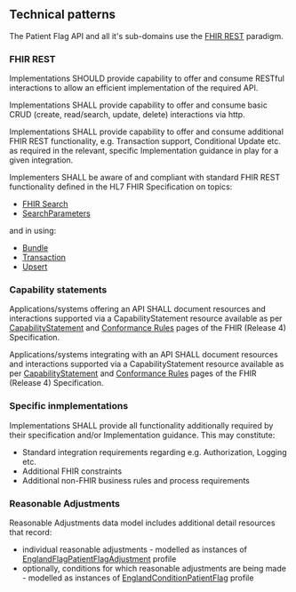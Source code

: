 ## Technical patterns

The Patient Flag API and all it's sub-domains use the [FHIR REST](http://hl7.org/fhir/r4/http.html) paradigm.

### FHIR REST

Implementations SHOULD provide capability to offer and consume RESTful interactions to allow an efficient implementation of the required API.

Implementations SHALL provide capability to offer and consume basic CRUD (create, read/search, update, delete) interactions via http.

Implementations SHALL provide capability to offer and consume additional FHIR REST functionality, e.g. Transaction support, Conditional Update etc. as required in the relevant, specific Implementation guidance in play for a given integration.

Implementers SHALL be aware of and compliant with standard FHIR REST functionality defined in the HL7 FHIR Specification on topics:

* [FHIR Search](http://www.hl7.org/fhir/R4/search.html)
* [SearchParameters](https://www.hl7.org/fhir/R4/searchparameter.html)

and in using:

* [Bundle](https://hl7.org/fhir/r4/bundle.html)  
* [Transaction](https://hl7.org/fhir/r4/http.html#transaction)  
* [Upsert](https://hl7.org/fhir/r4/http.html#upsert)  

### Capability statements

Applications/systems offering an API SHALL document resources and interactions supported via a CapabilityStatement resource available as per [CapabilityStatement](http://hl7.org/fhir/r4/capabilitystatement.html) and [Conformance Rules](http://hl7.org/fhir/r4/conformance-rules.html) pages of the FHIR (Release 4) Specification.

Applications/systems integrating with an API SHALL document resources and interactions supported via a CapabilityStatement resource available as per [CapabilityStatement](http://hl7.org/fhir/r4/capabilitystatement.html) and [Conformance Rules](http://hl7.org/fhir/r4/conformance-rules.html) pages of the FHIR (Release 4) Specification.

### Specific inmplementations

Implementations SHALL provide all functionality additionally required by their specification and/or Implementation guidance.
This may constitute:

* Standard integration requirements regarding e.g. Authorization, Logging etc.
* Additional FHIR constraints
* Additional non-FHIR business rules and process requirements


### Reasonable Adjustments

Reasonable Adjustments data model includes additional detail resources that record:

  * individual reasonable adjustments - modelled as instances of [EnglandFlagPatientFlagAdjustment](https://simplifier.net/nhs-england-programme-implementation-guides/england-flag-patientflag-adjustment/~overview) profile
  * optionally, conditions for which reasonable adjustments are being made - modelled as instances of [EnglandConditionPatientFlag](https://simplifier.net/nhs-england-programme-implementation-guides/england-condition-patientflag/~overview) profile
